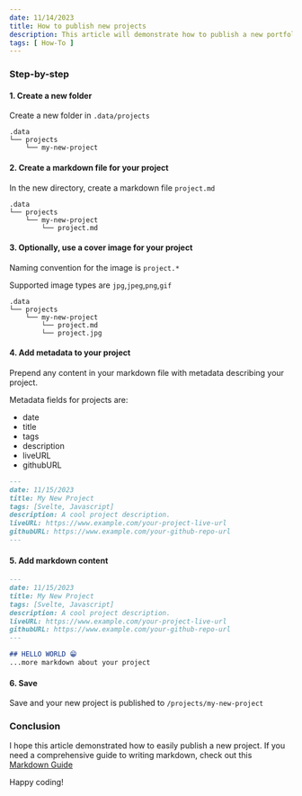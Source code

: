 ```yaml
---
date: 11/14/2023
title: How to publish new projects
description: This article will demonstrate how to publish a new portfolio project.
tags: [ How-To ]
---
```


### Step-by-step

#### 1. Create a new folder
Create a new folder in ```.data/projects```

```text
.data
└── projects
    └── my-new-project
```

#### 2. Create a markdown file for your project
In the new directory, create a markdown file ```project.md```

```text
.data
└── projects
    └── my-new-project
        └── project.md
```

#### 3. Optionally, use a cover image for your project
Naming convention for the image is ```project.*```

Supported image types are ```jpg```,```jpeg```,```png```,```gif```

```text
.data
└── projects
    └── my-new-project
        └── project.md
        └── project.jpg
```

#### 4. Add metadata to your project
Prepend any content in your markdown file with metadata describing your project.

Metadata fields for projects are:
* date
* title
* tags
* description
* liveURL
* githubURL

```markdown
---
date: 11/15/2023
title: My New Project
tags: [Svelte, Javascript]
description: A cool project description.
liveURL: https://www.example.com/your-project-live-url
githubURL: https://www.example.com/your-github-repo-url
---
```

#### 5. Add markdown content
```markdown
---
date: 11/15/2023
title: My New Project
tags: [Svelte, Javascript]
description: A cool project description.
liveURL: https://www.example.com/your-project-live-url
githubURL: https://www.example.com/your-github-repo-url
---

## HELLO WORLD 😁
...more markdown about your project
```

#### 6. Save
Save and your new project is published to ```/projects/my-new-project```

### Conclusion
I hope this article demonstrated how to easily publish a new project. If you need a comprehensive guide to writing markdown, check out this [Markdown Guide](/posts/markdown-guide)

Happy coding!